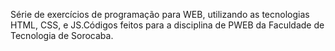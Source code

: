 Série de exercícios de programação para WEB, utilizando as tecnologias HTML, CSS, e JS.Códigos feitos para a disciplina de PWEB da Faculdade de Tecnologia de Sorocaba.
